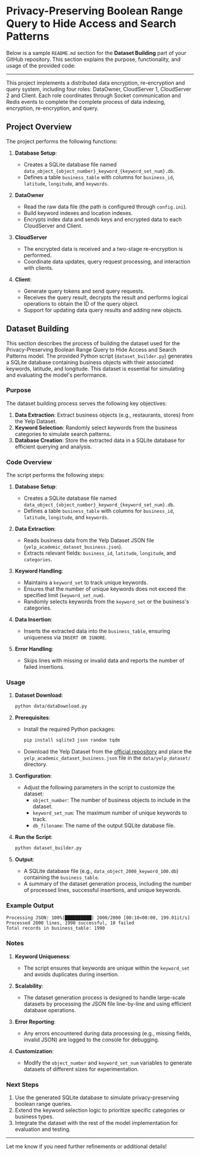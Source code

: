 # Privacy-Preserving Boolean Range Query to Hide Access and Search Patterns

Below is a sample `README.md` section for the **Dataset Building** part of your GitHub repository. This section explains the purpose, functionality, and usage of the provided code:

---

This project implements a distributed data encryption, re-encryption and query system, including four roles: DataOwner, CloudServer 1, CloudServer 2 and Client. Each role coordinates through Socket communication and Redis events to complete the complete process of data indexing, encryption, re-encryption, and query.


## Project Overview

The project performs the following functions:

1. **Database Setup**:
   - Creates a SQLite database file named `data_object_{object_number}_keyword_{keyword_set_num}.db`.
   - Defines a table `business_table` with columns for `business_id`, `latitude`, `longitude`, and `keywords`.

2. **DataOwner**
   - Read the raw data file (the path is configured through `config.ini`).
   - Build keyword indexes and location indexes.
   - Encrypts index data and sends keys and encrypted data to each CloudServer and Client.

3. **CloudServer**
   - The encrypted data is received and a two-stage re-encryption is performed.
   - Coordinate data updates, query request processing, and interaction with clients.

4. **Client**:
   - Generate query tokens and send query requests.
   - Receives the query result, decrypts the result and performs logical operations to obtain the ID of the query object.
   - Support for updating data query results and adding new objects.

## Dataset Building

This section describes the process of building the dataset used for the Privacy-Preserving Boolean Range Query to Hide Access and Search Patterns model. The provided Python script (`dataset_builder.py`) generates a SQLite database containing business objects with their associated keywords, latitude, and longitude. This dataset is essential for simulating and evaluating the model's performance.

### Purpose

The dataset building process serves the following key objectives:

1. **Data Extraction**: Extract business objects (e.g., restaurants, stores) from the Yelp Dataset.
2. **Keyword Selection**: Randomly select keywords from the business categories to simulate search patterns.
3. **Database Creation**: Store the extracted data in a SQLite database for efficient querying and analysis.

### Code Overview

The script performs the following steps:



1. **Database Setup**:
   - Creates a SQLite database file named `data_object_{object_number}_keyword_{keyword_set_num}.db`.
   - Defines a table `business_table` with columns for `business_id`, `latitude`, `longitude`, and `keywords`.

2. **Data Extraction**:
   - Reads business data from the Yelp Dataset JSON file (`yelp_academic_dataset_business.json`).
   - Extracts relevant fields: `business_id`, `latitude`, `longitude`, and `categories`.

3. **Keyword Handling**:
   - Maintains a `keyword_set` to track unique keywords.
   - Ensures that the number of unique keywords does not exceed the specified limit (`keyword_set_num`).
   - Randomly selects keywords from the `keyword_set` or the business's categories.

4. **Data Insertion**:
   - Inserts the extracted data into the `business_table`, ensuring uniqueness via `INSERT OR IGNORE`.

5. **Error Handling**:
   - Skips lines with missing or invalid data and reports the number of failed insertions.

### Usage

1. **Dataset Download**:
     ```bash
     python data/dataDownload.py
     ```

2. **Prerequisites**:
   - Install the required Python packages:
     ```bash
     pip install sqlite3 json random tqdm
     ```
   - Download the Yelp Dataset from the [official repository](https://www.yelp.com/dataset) and place the `yelp_academic_dataset_business.json` file in the `data/yelp_dataset/` directory.

3. **Configuration**:
   - Adjust the following parameters in the script to customize the dataset:
     - `object_number`: The number of business objects to include in the dataset.
     - `keyword_set_num`: The maximum number of unique keywords to track.
     - `db_filename`: The name of the output SQLite database file.

4. **Run the Script**:
   ```bash
   python dataset_builder.py
   ```

5. **Output**:
   - A SQLite database file (e.g., `data_object_2000_keyword_100.db`) containing the `business_table`.
   - A summary of the dataset generation process, including the number of processed lines, successful insertions, and unique keywords.

### Example Output

```
Processing JSON: 100%|██████████| 2000/2000 [00:10<00:00, 199.01it/s]
Processed 2000 lines, 1990 successful, 10 failed
Total records in business_table: 1990
```

### Notes

1. **Keyword Uniqueness**:
   - The script ensures that keywords are unique within the `keyword_set` and avoids duplicates during insertion.

2. **Scalability**:
   - The dataset generation process is designed to handle large-scale datasets by processing the JSON file line-by-line and using efficient database operations.

3. **Error Reporting**:
   - Any errors encountered during data processing (e.g., missing fields, invalid JSON) are logged to the console for debugging.

4. **Customization**:
   - Modify the `object_number` and `keyword_set_num` variables to generate datasets of different sizes for experimentation.

### Next Steps

1. Use the generated SQLite database to simulate privacy-preserving boolean range queries.
2. Extend the keyword selection logic to prioritize specific categories or business types.
3. Integrate the dataset with the rest of the model implementation for evaluation and testing.

---

Let me know if you need further refinements or additional details!



